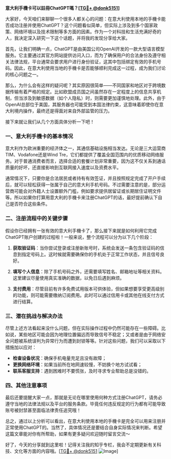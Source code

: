 **意大利手機卡可以註冊ChatGPT嗎？[[TG💪+ @donk5151](https://t.me/s/donk5151)]**

大家好，今天咱们来聊聊一个很多人都关心的问题：在意大利使用本地的手機卡能否成功注册并使用ChatGPT？这个问题看似简单，但实际上涉及到多个国家政策、网络环境以及技术限制等多方面的因素。作为一个对科技和生活充满好奇的人，我决定深入研究一下这个话题，并将我的发现分享给大家。

首先，让我们明确一点，ChatGPT是由美国公司OpenAI开发的一款大型语言模型服务。它主要通过其官方网站提供访问入口，而为了确保用户的合法身份及遵守相关法律法规，平台通常会要求用户进行身份验证，这其中包括绑定有效的手机号码。因此，在意大利使用当地的手機卡是否能够顺利完成这一过程，成为我们讨论的核心问题之一。

那么，为什么会有这样的疑问呢？其实原因很简单——不同国家和地区对于跨境数据传输有着严格的规定。比如欧盟成员国之间虽然存在一定程度上的信息共享机制，但当涉及到敏感数据（如个人隐私）时，则需要更加谨慎地处理。此外，由于OpenAI总部位于美国，其服务器也可能受到本国法律约束，这意味着即使你在意大利境内操作，最终还是得面对来自外部监管的压力。

接下来就让我们从几个方面具体分析一下吧！

### 一、意大利手機卡的基本情况

意大利作为欧洲重要的经济体之一，其通信基础设施相当发达。无论是三大运营商TIM、Vodafone还是Wind Tre，它们都提供了覆盖全国范围内的优质移动网络服务。对于普通消费者而言，选择合适的套餐计划非常重要，因为这不仅关系到通话质量的好坏，还直接影响到互联网接入速度以及资费水平。

通常情况下，只要你是合法居民或者持有有效签证，并且按照规定完成了开户手续后，就可以轻松获得一张属于自己的意大利手机号码。不过需要注意的是，部分运营商可能会对外籍人士设置额外门槛，例如要求提供居留证或长期居住证明文件等。所以如果你打算用意大利的手機卡来注册ChatGPT的话，最好提前确认下自己是否符合这些条件。

### 二、注册流程中的关键步骤

假设你已经拥有一张有效的意大利手機卡了，那么接下来就是如何利用它完成ChatGPT账户创建的过程啦！一般来说，整个流程可以分为以下几个阶段：

1. **获取验证码**：当你尝试登录或注册新账号时，系统会发送一条包含验证码的信息到指定号码上。这时候就需要确保你的手机处于正常工作状态，并且信号良好。
   
2. **填写个人信息**：除了手机号码之外，还需要填写姓名、邮箱地址等相关资料。这里建议尽量使用真实准确的数据，以免日后遇到麻烦。

3. **支付费用**：尽管目前有许多免费试用版本可供体验，但如果想要享受更高级别的功能，则可能需要缴纳订阅费用。此时可以通过信用卡或其他在线支付方式进行结算。

### 三、潜在挑战与解决办法

尽管上述方法看起来没什么问题，但在实际操作过程中仍然可能存在一些障碍。比如说，某些地区可能会因为地理位置偏远而导致信号不稳定；又或者是由于网络安全问题被系统误判为异常行为而遭到封锁等等。针对这些问题，我们可以采取以下措施加以应对：

- **检查设备状况**：确保手机电量充足且没有故障；
- **更换网络环境**：如果当前所在地网速较慢，不妨换个地方试试看；
- **联系客服支持**：遇到困难时不要慌张，及时寻求专业帮助总是没错的。

### 四、其他注意事项

最后还要提醒大家一点，那就是无论在哪里使用何种方式注册ChatGPT，请务必遵守当地的法律法规以及平台的服务条款。毕竟任何违反规定的行为都有可能导致账号被封禁甚至面临法律责任追究哦！

总之，通过以上分析可以看出，在意大利使用本地的手機卡是完全可以用来注册并正常使用ChatGPT的。当然了，具体情况还是要结合自身实际情况来判断。希望这篇文章能对你有所帮助，如果有更多疑问欢迎随时留言交流～ 

好了，今天的分享就到这里啦！记得关注我的知乎专栏，我会不定期更新有关科技、文化等方面的内容哦。[[TG💪+ @donk5151](https://t.me/s/donk5151) ![Image](https://i.postimg.cc/rwNCRYN7/Snipaste-2025-04-30-17-27-05.png)]